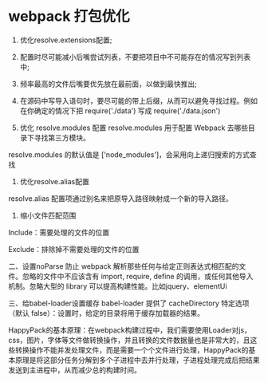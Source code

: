 # webpack 打包优化

1. 优化resolve.extensions配置;

1. 配置时尽可能减小后嘴尝试列表，不要把项目中不可能存在的情况写到列表中;

1. 频率最高的文件后嘴要优先放在最前面，以做到最快推出;

1. 在源码中写导入语句时，要尽可能的带上后缀，从而可以避免寻找过程。例如在你确定的情况下把 require('./data') 写成 require('./data.json')

1. 优化 resolve.modules 配置
resolve.modules 用于配置 Webpack 去哪些目录下寻找第三方模块。

resolve.modules 的默认值是 ['node_modules']，会采用向上递归搜索的方式查找

1. 优化resolve.alias配置

resolve.alias 配置项通过别名来把原导入路径映射成一个新的导入路径。

1. 缩小文件匹配范围

Include：需要处理的文件的位置

Exclude：排除掉不需要处理的文件的位置

二、设置noParse
防止 webpack 解析那些任何与给定正则表达式相匹配的文件。忽略的文件中不应该含有 import, require, define 的调用，或任何其他导入机制。忽略大型的 library 可以提高构建性能。比如jquery、elementUi

三、给babel-loader设置缓存
babel-loader 提供了 cacheDirectory 特定选项（默认 false）：设置时，给定的目录将用于缓存加载器的结果。

HappyPack的基本原理：在webpack构建过程中，我们需要使用Loader对js，css，图片，字体等文件做转换操作，并且转换的文件数据量也是非常大的，且这些转换操作不能并发处理文件，而是需要一个个文件进行处理，HappyPack的基本原理是将这部分任务分解到多个子进程中去并行处理，子进程处理完成后把结果发送到主进程中，从而减少总的构建时间。
